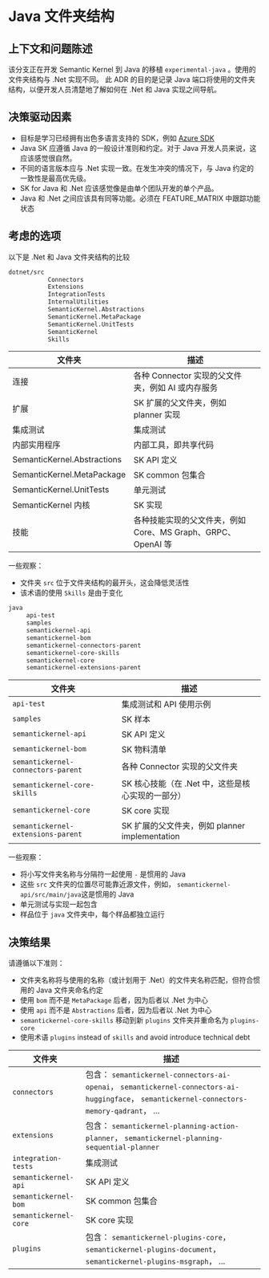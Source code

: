 # Java 文件夹结构

## 上下文和问题陈述

该分支正在开发 Semantic Kernel 到 Java 的移植 `experimental-java` 。使用的文件夹结构与 .Net 实现不同。
此 ADR 的目的是记录 Java 端口将使用的文件夹结构，以便开发人员清楚地了解如何在 .Net 和 Java 实现之间导航。

## 决策驱动因素

* 目标是学习已经拥有出色多语言支持的 SDK，例如 [Azure SDK](https://github.com/Azure/azure-sdk/)
* Java SK 应遵循 Java 的一般设计准则和约定。对于 Java 开发人员来说，这应该感觉很自然。
* 不同的语言版本应与 .Net 实现一致。在发生冲突的情况下，与 Java 约定的一致性是最高优先级。
* SK for Java 和 .Net 应该感觉像是由单个团队开发的单个产品。
* Java 和 .Net 之间应该具有同等功能。必须在 FEATURE_MATRIX 中跟踪功能状态 [](../../FEATURE_MATRIX.md)

## 考虑的选项

以下是 .Net 和 Java 文件夹结构的比较

```bash
dotnet/src
           Connectors
           Extensions
           IntegrationTests
           InternalUtilities
           SemanticKernel.Abstractions
           SemanticKernel.MetaPackage
           SemanticKernel.UnitTests
           SemanticKernel
           Skills
```

| 文件夹                         | 描述 |
|--------------------------------|-------------|
| 连接                     | 各种 Connector 实现的父文件夹，例如 AI 或内存服务 |
| 扩展                     | SK 扩展的父文件夹，例如 planner 实现 |
| 集成测试               | 集成测试 |
| 内部实用程序              | 内部工具，即共享代码 |
| SemanticKernel.Abstractions    | SK API 定义 |
| SemanticKernel.MetaPackage     | SK common 包集合 |
| SemanticKernel.UnitTests       | 单元测试 |
| SemanticKernel 内核                 | SK 实现 |
| 技能                         | 各种技能实现的父文件夹，例如 Core、MS Graph、GRPC、OpenAI 等 |

一些观察：

* 文件夹 `src` 位于文件夹结构的最开头，这会降低灵活性
* 该术语的使用 `Skills` 是由于变化

```bash
java
     api-test
     samples
     semantickernel-api
     semantickernel-bom
     semantickernel-connectors-parent
     semantickernel-core-skills
     semantickernel-core
     semantickernel-extensions-parent
```

| 文件夹                              | 描述 |
|-------------------------------------|-------------|
| `api-test`                          | 集成测试和 API 使用示例 |
| `samples`                           | SK 样本 |
| `semantickernel-api`                | SK API 定义 |
| `semantickernel-bom`                | SK 物料清单 |
| `semantickernel-connectors-parent`  | 各种 Connector 实现的父文件夹 |
| `semantickernel-core-skills`        | SK 核心技能（在 .Net 中，这些是核心实现的一部分） |
| `semantickernel-core`               | SK core 实现 |
| `semantickernel-extensions-parent`  | SK 扩展的父文件夹，例如 planner implementation |

一些观察：

* 将小写文件夹名称与分隔符一起使用 `-` 是惯用的 Java
* 这些 `src` 文件夹的位置尽可能靠近源文件，例如， `semantickernel-api/src/main/java`这是惯用的 Java
* 单元测试与实现一起包含
* 样品位于 `java` 文件夹中，每个样品都独立运行

## 决策结果

请遵循以下准则：

* 文件夹名称将与使用的名称（或计划用于 .Net）的文件夹名称匹配，但符合惯用的 Java 文件夹命名约定
* 使用 `bom` 而不是 `MetaPackage` 后者，因为后者以 .Net 为中心
* 使用 `api` 而不是 `Abstractions` 后者，因为后者以 .Net 为中心
*  `semantickernel-core-skills` 移动到新 `plugins` 文件夹并重命名为 `plugins-core`
* 使用术语 `plugins` instead of `skills` and avoid introduce technical debt

| 文件夹                           | 描述 |
|----------------------------------|-------------|
| `connectors`                     | 包含： `semantickernel-connectors-ai-openai`， `semantickernel-connectors-ai-huggingface`， `semantickernel-connectors-memory-qadrant`， ...  |
| `extensions`                     | 包含： `semantickernel-planning-action-planner`， `semantickernel-planning-sequential-planner` |
| `integration-tests`              | 集成测试 |
| `semantickernel-api`             | SK API 定义 |
| `semantickernel-bom`             | SK common 包集合 |
| `semantickernel-core`            | SK core 实现 |
| `plugins`                        | 包含： `semantickernel-plugins-core`， `semantickernel-plugins-document`， `semantickernel-plugins-msgraph`， ... |
